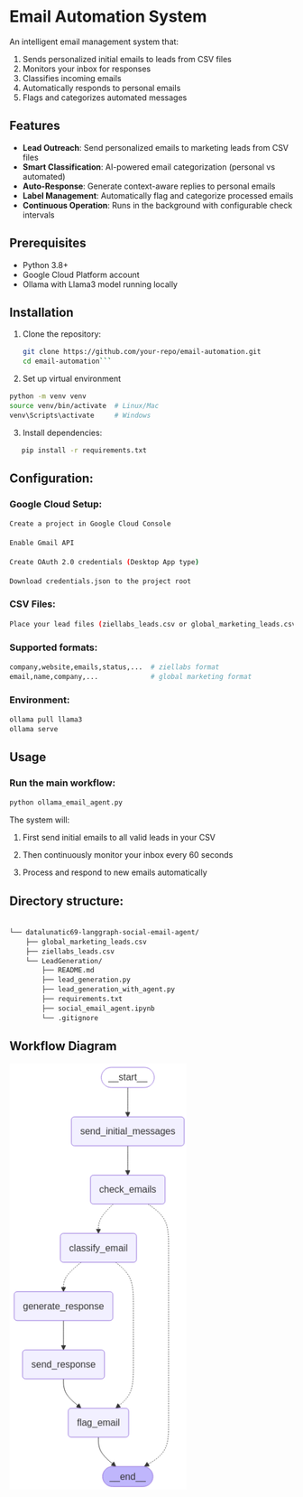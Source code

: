 # Email Automation System

An intelligent email management system that:
1. Sends personalized initial emails to leads from CSV files
2. Monitors your inbox for responses
3. Classifies incoming emails
4. Automatically responds to personal emails
5. Flags and categorizes automated messages

## Features

- **Lead Outreach**: Send personalized emails to marketing leads from CSV files
- **Smart Classification**: AI-powered email categorization (personal vs automated)
- **Auto-Response**: Generate context-aware replies to personal emails
- **Label Management**: Automatically flag and categorize processed emails
- **Continuous Operation**: Runs in the background with configurable check intervals

## Prerequisites

- Python 3.8+
- Google Cloud Platform account
- Ollama with Llama3 model running locally

## Installation

1. Clone the repository:
   ```bash
   git clone https://github.com/your-repo/email-automation.git
   cd email-automation```

2. Set up virtual environment

```bash
python -m venv venv
source venv/bin/activate  # Linux/Mac
venv\Scripts\activate     # Windows
```
3. Install dependencies:
```bash
   pip install -r requirements.txt
```

## Configuration:
### Google Cloud Setup:

```bash
Create a project in Google Cloud Console

Enable Gmail API

Create OAuth 2.0 credentials (Desktop App type)

Download credentials.json to the project root
```

### CSV Files:

```bash
Place your lead files (ziellabs_leads.csv or global_marketing_leads.csv) in the parent directory
```

### Supported formats:

```bash
company,website,emails,status,...  # ziellabs format
email,name,company,...             # global marketing format

```
### Environment:
```bash
ollama pull llama3
ollama serve
```
## Usage

### Run the main workflow:

```bash
python ollama_email_agent.py
```
The system will:

1. First send initial emails to all valid leads in your CSV

2. Then continuously monitor your inbox every 60 seconds

3. Process and respond to new emails automatically

## Directory structure:

```bash

└── datalunatic69-langgraph-social-email-agent/
    ├── global_marketing_leads.csv
    ├── ziellabs_leads.csv
    └── LeadGeneration/
        ├── README.md
        ├── lead_generation.py
        ├── lead_generation_with_agent.py
        ├── requirements.txt
        ├── social_email_agent.ipynb
        └── .gitignore

```
## Workflow Diagram

![Email Automation Workflow](worflow.png)




